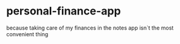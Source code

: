 # personal-finance-app
because taking care of my finances in the notes app isn`t the most convenient thing
